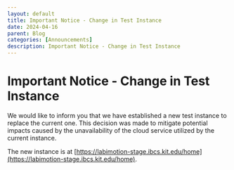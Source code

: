 ```yaml
---
layout: default
title: Important Notice - Change in Test Instance
date: 2024-04-16
parent: Blog
categories: [Announcements]
description: Important Notice - Change in Test Instance
---
```


# Important Notice - Change in Test Instance

We would like to inform you that we have established a new test instance to replace the current one. This decision was made to mitigate potential impacts caused by the unavailability of the cloud service utilized by the current instance.

The new instance is at [https://labimotion-stage.ibcs.kit.edu/home](https://labimotion-stage.ibcs.kit.edu/home).
